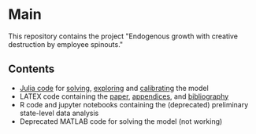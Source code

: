 # Main

This repository contains the project "Endogenous growth with creative destruction by employee spinouts."

## Contents

- [Julia code](./code/julia/JULIA.md) for [solving](./code/julia/SOLVE.md), [exploring](./code/julia/EXPLORE.md) and [calibrating](./code/julia/CALIBRATE.md) the model
- LATEX code containing the [paper](./writeups/main-paper), [appendices](./writeups/appendices), and [bibliography](./writeups/bibliography)
- R code and jupyter notebooks containing the (deprecated) preliminary state-level data analysis
- Deprecated MATLAB code for solving the model (not working)
